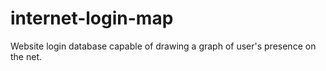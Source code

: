 # internet-login-map
Website login database capable of drawing a graph of user's presence on the net.